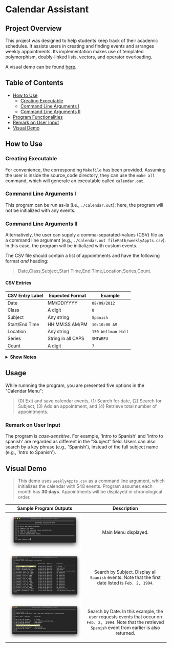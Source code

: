 # Calendar Assistant

## Project Overview
This project was designed to help students keep track of their academic schedules. It assists users in creating and finding events and arranges weekly appointments. Its implementation makes use of templated polymorphism, doubly-linked lists, vectors, and operator overloading. 

A visual demo can be found [here](https://github.com/jschhie/calendar-prog/blob/master/README.md#visual-demo).


## Table of Contents
* [How to Use](https://github.com/jschhie/calendar-prog/blob/master/README.md#how-to-use)
  * [Creating Executable](https://github.com/jschhie/calendar-prog/blob/master/README.md#creating-executable)
  * [Command Line Arguments I](https://github.com/jschhie/calendar-prog/blob/master/README.md#command-line-arguments-i)
  * [Command Line Arguments II](https://github.com/jschhie/calendar-prog/blob/master/README.md#command-line-arguments-ii)
 * [Program Functionalities](https://github.com/jschhie/calendar-prog/blob/master/README.md#usage)
  * [Remark on User Input](https://github.com/jschhie/calendar-prog/blob/master/README.md#remark-on-user-input)
* [Visual Demo](https://github.com/jschhie/calendar-prog/blob/master/README.md#visual-demo)


## How to Use


### Creating Executable
For convenience, the corresponding ```Makefile``` has been provided. Assuming the user is inside the source_code directory, they can use the ```make all``` command, which will generate an executable called ```calendar.out```.

### Command Line Arguments I
This program can be run as-is (i.e., ```./calendar.out```); here, the program will not be initialized with any events.


### Command Line Arguments II 
Alternatively, the user can supply a comma-separated-values (CSV) file as a command line argument (e.g., ```./calendar.out filePath/weeklyAppts.csv```). In this case, the program will be initialized with custom events.

The CSV file should contain a list of appointments and have the following format *and* heading:
> Date,Class,Subject,Start Time,End Time,Location,Series,Count.


#### CSV Entries
| CSV Entry Label   | Expected Format     | Example           |
| ----------------- | -----------------   | -------           |
| Date              | MM/DD/YYYY          | ```08/09/2012```        |
| Class             | A digit             | ```0```                 |
| Subject           | Any string          | ```Spanish```           |
| Start/End Time    | HH:MM:SS AM/PM      | ```10:10:00 AM```       |
| Location          | Any string          | ```150 Wellman Hall```  |
| Series            | String in all CAPS  | ```SMTWRFU```           |
| Count             | A digit             | ```7```                 |


<details>
 <summary><b>Show Notes</b></summary>
 <dl>
  <dt> Abbreviations </dt>
  <dd> S - Saturday, M - Monday, T - Tuesday, W - Wednesday, R - Thursday, F - Friday, and U - Sunday. </dd>
  <dt> Adding Non-Weekly Events </dt>
  <dd> The user can either (1) leave both the "Series" and "Count" blank, 
   or (2) provide both, so that "Series" is a single character and "Count" is 1. </dd>
 </dl>
</details>

## Usage

While runnning the program, you are presented five options in the "Calendar Menu": 
> (0) Exit and save calendar events, (1) Search for date, (2) Search for Subject, (3) Add an appointment, and (4) Retrieve total number of  appointments. 


### Remark on User Input
The program is *case-sensitive*. For example, 'Intro to Spanish' and 'intro to spanish' are regarded as different in the "Subject" field. Users can also search by a key phrase (e.g., 'Spanish'), instead of the full subject name (e.g., 'Intro to Spanish').


## Visual Demo
> This demo uses ```weeklyAppts.csv``` as a command line argument, which initializes the calendar with 548 events. Program assumes each month has __30 days__. Appointments will be displayed in chronological order.

| Sample Program Outputs | Description |
| :---: | :---: |
| ![alt text](https://github.com/jschhie/Calendar-Assistant/blob/master/calendar_demos/Main%20Menu.png "Initial State Using Sample CSV File") | Main Menu displayed. |
| ![alt text](https://github.com/jschhie/Calendar-Assistant/blob/master/calendar_demos/New%20Search%20Subject%20Output.png "Query: Search by Subject") | Search by Subject. Display all `Spanish` events. Note that the first date listed is `Feb. 2, 1994`. |
| ![alt text](https://github.com/jschhie/Calendar-Assistant/blob/master/calendar_demos/New%20Search%20Date%20Output.png "Query: Search by Date")| Search by Date. In this example, the user requests events that occur on `Feb. 2, 1994`. Note that the retrieved ```Spanish``` event from earlier is also returned. | 
